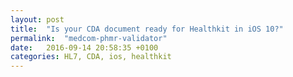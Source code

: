 ```yaml
---
layout: post
title:  "Is your CDA document ready for Healthkit in iOS 10?"
permalink:  "medcom-phmr-validator"
date:   2016-09-14 20:58:35 +0100
categories: HL7, CDA, ios, healthkit
---
```

